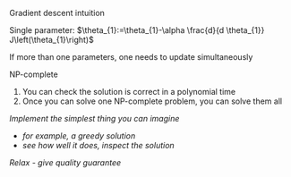 Gradient descent intuition

Single parameter: $\theta_{1}:=\theta_{1}-\alpha \frac{d}{d \theta_{1}} J\left(\theta_{1}\right)$ 

If more than one parameters, one needs to update simultaneously



NP-complete

1. You can check the solution is correct in a polynomial time
2. Once you can solve one NP-complete problem, you can solve them all

*Implement the simplest thing you can imagine*

- *for example, a greedy solution*
- *see how well it does, inspect the solution*

*Relax - give quality guarantee* 


